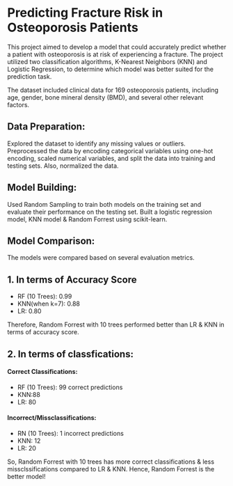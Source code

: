 # Predicting Fracture Risk in Osteoporosis Patients
This project aimed to develop a model that could accurately predict whether a patient with osteoporosis is at risk of experiencing a fracture. The project utilized two classification algorithms, K-Nearest Neighbors (KNN) and Logistic Regression, to determine which model was better suited for the prediction task.


The dataset included clinical data for 169 osteoporosis patients, including age, gender, bone mineral density (BMD), and several other relevant factors. 

## Data Preparation:
Explored the dataset to identify any missing values or outliers.
Preprocessed the data by encoding categorical variables using one-hot encoding, scaled numerical variables, and split the data into training and testing sets. Also, normalized the data.

## Model Building:
Used Random Sampling to train both models on the training set and evaluate their performance on the testing set.
Built a logistic regression model, KNN model & Random Forrest using scikit-learn.


## Model Comparison:
The models were compared based on several evaluation metrics.

## 1. In terms of Accuracy Score

* RF (10 Trees): 0.99
* KNN(when k=7): 0.88
* LR: 0.80

 Therefore, Random Forrest with 10 trees performed better than LR & KNN in terms of accuracy score.

## 2. In terms of classfications:

#### Correct Classifications:

* RF (10 Trees): 99 correct predictions
* KNN:88 
* LR: 80


#### Incorrect/Missclassifications:

* RN (10 Trees): 1 incorrect predictions
* KNN: 12 
* LR: 20

So, Random Forrest with 10 trees has more correct classifications & less missclssifications compared to LR & KNN. Hence, Random Forrest is the better model!
